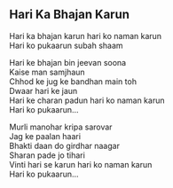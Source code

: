 ## Hari Ka Bhajan Karun

Hari ka bhajan karun hari ko naman karun  
Hari ko pukaarun subah shaam

Hari ke bhajan bin jeevan soona  
Kaise man samjhaun  
Chhod ke jug ke bandhan main toh  
Dwaar hari ke jaun  
Hari ke charan padun hari ko naman karun  
Hari ko pukaarun...

Murli manohar kripa sarovar  
Jag ke paalan haari  
Bhakti daan do girdhar naagar  
Sharan pade jo tihari  
Vinti hari se karun hari ko naman karun  
Hari ko pukaarun...

